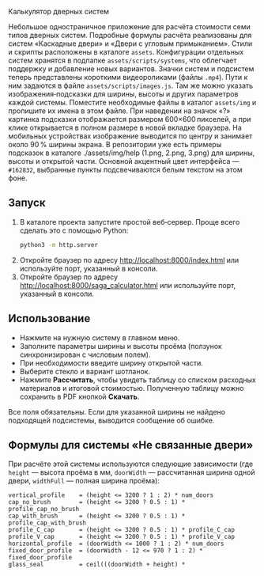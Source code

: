  Калькулятор дверных систем

Небольшое одностраничное приложение для расчёта стоимости семи типов дверных систем.
Подробные формулы расчёта реализованы для систем «Каскадные двери» и «Двери с угловым примыканием».
Стили и скрипты расположены в каталоге `assets`. Конфигурации отдельных систем
хранятся в подпапке `assets/scripts/systems`, что облегчает поддержку и
добавление новых вариантов. Значки систем и подсистем теперь представлены
короткими видеороликами (файлы `.mp4`). Пути к ним задаются в файле
`assets/scripts/images.js`. Там же можно указать изображения‑подсказки для
ширины, высоты и других параметров каждой системы. Поместите необходимые
файлы в каталог `assets/img` и пропишите их имена в этом файле. При наведении
на значок «?» картинка подсказки отображается размером 600×600 пикселей, а при
клике открывается в полном размере в новой вкладке браузера. На мобильных
устройствах изображение выводится по центру и занимает около 90 % ширины экрана.
В репозитории уже есть примеры подсказок в каталогe ./assets/img/help (1.png, 2.png, 3.png) для ширины, высоты и открытой части.
Основной акцентный цвет интерфейса — `#162832`, выбранные пункты подсвечиваются белым текстом на этом фоне.

## Запуск

1. В каталоге проекта запустите простой веб‑сервер. Проще всего сделать это с помощью Python:
   ```bash
   python3 -m http.server
   ```
2. Откройте браузер по адресу [http://localhost:8000/index.html](http://localhost:8000/index.html) или используйте порт, указанный в консоли.
2. Откройте браузер по адресу [http://localhost:8000/saga_calculator.html](http://localhost:8000/saga_calculator.html) или используйте порт, указанный в консоли.

## Использование

- Нажмите на нужную систему в главном меню.
- Заполните параметры ширины и высоты проёма (ползунок синхронизирован с числовым полем).
- При необходимости введите ширину открытой части.
- Выберите стекло и вариант шотланок.
- Нажмите **Рассчитать**, чтобы увидеть таблицу со списком расходных материалов и итоговой стоимостью. Полученную таблицу можно сохранить в PDF кнопкой **Скачать**.

Все поля обязательны. Если для указанной ширины не найдено подходящей подсистемы, выводится сообщение об ошибке.

## Формулы для системы «Не связанные двери»

При расчёте этой системы используются следующие зависимости (где `height` — высота проёма в мм, `doorWidth` — рассчитанная ширина одной двери, `widthFull` — полная ширина проёма):

```
vertical_profile    = (height <= 3200 ? 1 : 2) * num_doors
cap_no_brush        = (height <= 3200 ? 0.5 : 1) * profile_cap_no_brush
cap_with_brush      = (height <= 3200 ? 0.5 : 1) * profile_cap_with_brush
profile_C_cap       = (height <= 3200 ? 0.5 : 1) * profile_C_cap
profile_V_cap       = (height <= 3200 ? 0.5 : 1) * profile_V_cap
horizontal_profile  = (doorWidth <= 1000 ? 1 : 2) * num_doors
fixed_door_profile  = (doorWidth - 12 <= 970 ? 1 : 2) * fixed_door_profile
glass_seal          = ceil(((doorWidth + height) * 
